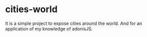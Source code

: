 # cities-world
It is a simple project to expose cities around the world. And for an application of my knowledge of adonisJS.
